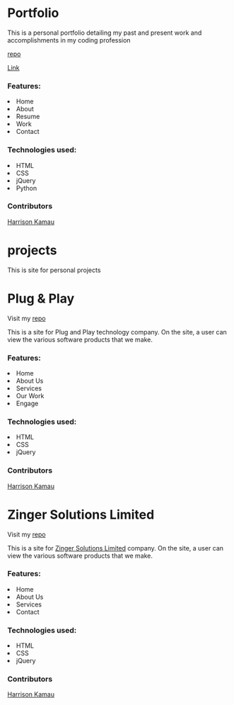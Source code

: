 <h1>Portfolio</h1>
<p>This is a personal portfolio detailing my past and present work and accomplishments in my coding profession</p>
<p><a href="https://github.com/Harrisonkamau/harrisonkamau"/>repo</a></p>
<p><a href="http://harrykamau.bitballoon.com/"/>Link</a></p>
<h3>Features:</h3>
<li>Home </li>
<li>About</li>
<li>Resume</li>
<li>Work</li>
<li>Contact</li>
<h3>Technologies used:</h3>
<li>HTML</li>
<li>CSS</li>
<li>jQuery</li>
<li>Python</li>

<h3>Contributors</h3>
<a href="https://github.com/Harrisonkamau/">Harrison Kamau</a>


# projects
<p>This is site for personal projects</p>
<h1>Plug & Play</h1>
<p>Visit my <a href="https://github.com/Harrisonkamau/plug-and-play"/>repo</a></p>
<p>This is a site for Plug and Play technology company. On the site, a user can view the various software products that we make.</p>
<h3>Features:</h3>
<li>Home </li>
<li>About Us</li>
<li>Services</li>
<li>Our Work</li>
<li>Engage</li>
<h3>Technologies used:</h3>
<li>HTML</li>
<li>CSS</li>
<li>jQuery</li>

<h3>Contributors</h3>
<a href="https://github.com/Harrisonkamau/">Harrison Kamau</a>


<h1>Zinger Solutions Limited</h1>
<p>Visit my <a href="https://github.com/Harrisonkamau/ZingerSolutions"/>repo</a></p>
<p>This is a site for <a href="http://zingersolutionsltd.bitballoon.com/">Zinger Solutions Limited</a> company. On the site, a user can view the various software products that we make.</p>
<h3>Features:</h3>
<li>Home </li>
<li>About Us</li>
<li>Services</li>
<li>Contact</li>

<h3>Technologies used:</h3>
<li>HTML</li>
<li>CSS</li>
<li>jQuery</li>

<h3>Contributors</h3>
<a href="https://github.com/Harrisonkamau/">Harrison Kamau</a>




